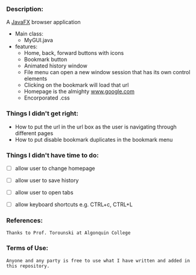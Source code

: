 ### Description:
A [JavaFX](http://docs.oracle.com/javase/8/javafx/get-started-tutorial/jfx-overview.htm#JFXST784) browser application
  - Main class: 
    - MyGUI.java
  - features: 
    - Home, back, forward buttons with icons
    - Bookmark button
    - Animated history window
    - File menu can open a new window session that has its own control elements
    - Clicking on the bookmark will load that url
    - Homepage is the almighty www.google.com
    - Encorporated .css
    
### Things I didn't get right:
  - How to put the url in the url box as the user is navigating through different pages
  - How to put disable bookmark duplicates in the bookmark menu

### Things I didn't have time to do:
  - [ ] allow user to change homepage
  - [ ] allow user to save history 
  - [ ] allow user to open tabs
  - [ ] allow keyboard shortcuts e.g. CTRL+c, CTRL+L
    
 
    
    
    
    
    
    
    
    
    
    
    
    
    
### References:
    Thanks to Prof. Torounski at Algonquin College
    
### Terms of Use:
	Anyone and any party is free to use what I have written and added in this repository. 
    
	
